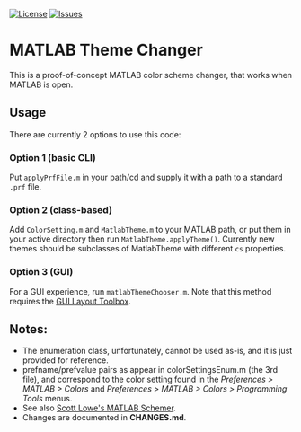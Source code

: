 [![License](https://img.shields.io/github/license/StackOverflowMATLABchat/matlab-theme-changer.svg)](https://img.shields.io/github/license/StackOverflowMATLABchat/matlab-theme-changer/blob/master/LICENSE.md) [![Issues](https://img.shields.io/github/issues/StackOverflowMATLABchat/matlab-theme-changer.svg)](https://img.shields.io/github/license/StackOverflowMATLABchat/matlab-theme-changer/issues)
# MATLAB Theme Changer
This is a proof-of-concept MATLAB color scheme changer, that works when MATLAB is open.

## Usage
There are currently 2 options to use this code:

### Option 1 (basic CLI) ###
Put `applyPrfFile.m` in your path/cd and supply it with a path to a standard `.prf` file.

### Option 2 (class-based) ###
Add `ColorSetting.m` and `MatlabTheme.m` to your MATLAB path, or put them in your active directory then run `MatlabTheme.applyTheme()`.
Currently new themes should be subclasses of MatlabTheme with different `cs` properties.

### Option 3 (GUI) ###
For a GUI experience, run `matlabThemeChooser.m`. Note that this method requires the [GUI Layout Toolbox](http://www.mathworks.com/matlabcentral/fileexchange/27758-gui-layout-toolbox).

## Notes:
- The enumeration class, unfortunately, cannot be used as-is, and it is just provided for reference.
- prefname/prefvalue pairs as appear in colorSettingsEnum.m (the 3rd file), and correspond to the color setting found in the
*Preferences > MATLAB > Colors* and *Preferences > MATLAB > Colors > Programming Tools* menus.
- See also [Scott Lowe's MATLAB Schemer](https://github.com/scottclowe/matlab-schemer).
- Changes are documented in **CHANGES.md**.